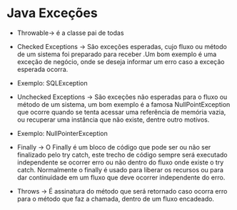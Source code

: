 # Java Exceções

- Throwable→ é a classe pai de todas

- Checked Exceptions → São exceções esperadas, cujo fluxo ou método de um sistema foi preparado para receber .Um bom exemplo é uma exceção de negócio, onde se deseja informar um erro caso a exceção esperada ocorra.

- Exemplo: SQLException

- Unchecked Exceptions → São exceções não esperadas para o fluxo ou método de um sistema, um bom exemplo é a famosa NullPointException que ocorre quando se tenta acessar uma referência de memória vazia, ou recuperar uma instância que não existe, dentre outro motivos.

- Exemplo: NullPointerException

- Finally →  O Finally é um bloco de código que pode ser ou não ser finalizado pelo try catch, este trecho de código sempre será executado independente se ocorrer erro ou não dentro do fluxo onde existe o try catch. Normalmente o finally é usado para liberar os recursos ou para dar continuidade em um fluxo que deve ocorrer independente do erro.

- Throws → É assinatura do método que será retornado caso ocorra erro para o método que faz a chamada, dentro de um fluxo encadeado.
